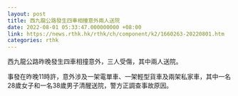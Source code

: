 ```yaml
---
layout: post
title: 西九龍公路發生四車相撞意外兩人送院
date: 2022-08-01 05:33:47.000000000 +08:00
link: https://news.rthk.hk/rthk/ch/component/k2/1660263-20220801.htm
categories: rthk
---
```


西九龍公路昨晚發生四車相撞意外，三人受傷，其中兩人送院。

事發在昨晚11時許，意外涉及一架電單車、一架輕型貨車及兩架私家車，其中一名28歲女子和一名38歲男子清醒送院，警方正調查事故原因。
